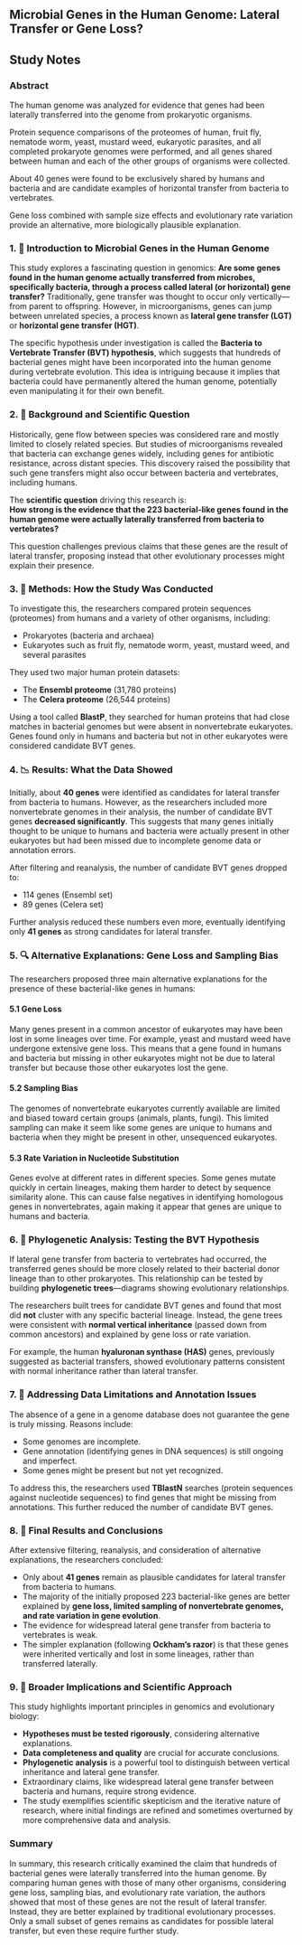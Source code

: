 ## Microbial Genes in the Human Genome: Lateral Transfer or Gene Loss?

## Study Notes

### Abstract

The human genome was analyzed for evidence that genes had been laterally transferred into the genome from prokaryotic organisms. 

Protein sequence comparisons of the proteomes of human, fruit fly, nematode worm, yeast, mustard weed, eukaryotic parasites, and all completed prokaryote genomes were performed, and all genes shared between human and each of the other groups of organisms were collected. 

About 40 genes were found to be exclusively shared by humans and bacteria and are candidate examples of horizontal transfer from bacteria to vertebrates. 

Gene loss combined with sample size effects and evolutionary rate variation provide an alternative, more biologically plausible explanation.

### 1. 🧬 Introduction to Microbial Genes in the Human Genome

This study explores a fascinating question in genomics: **Are some genes found in the human genome actually transferred from microbes, specifically bacteria, through a process called lateral (or horizontal) gene transfer?** Traditionally, gene transfer was thought to occur only vertically—from parent to offspring. However, in microorganisms, genes can jump between unrelated species, a process known as **lateral gene transfer (LGT)** or **horizontal gene transfer (HGT)**.

The specific hypothesis under investigation is called the **Bacteria to Vertebrate Transfer (BVT) hypothesis**, which suggests that hundreds of bacterial genes might have been incorporated into the human genome during vertebrate evolution. This idea is intriguing because it implies that bacteria could have permanently altered the human genome, potentially even manipulating it for their own benefit.


### 2. 🔬 Background and Scientific Question

Historically, gene flow between species was considered rare and mostly limited to closely related species. But studies of microorganisms revealed that bacteria can exchange genes widely, including genes for antibiotic resistance, across distant species. This discovery raised the possibility that such gene transfers might also occur between bacteria and vertebrates, including humans.

The **scientific question** driving this research is:  
**How strong is the evidence that the 223 bacterial-like genes found in the human genome were actually laterally transferred from bacteria to vertebrates?**

This question challenges previous claims that these genes are the result of lateral transfer, proposing instead that other evolutionary processes might explain their presence.


### 3. 🧪 Methods: How the Study Was Conducted

To investigate this, the researchers compared protein sequences (proteomes) from humans and a variety of other organisms, including:

- Prokaryotes (bacteria and archaea)
- Eukaryotes such as fruit fly, nematode worm, yeast, mustard weed, and several parasites

They used two major human protein datasets:  
- The **Ensembl proteome** (31,780 proteins)  
- The **Celera proteome** (26,544 proteins)

Using a tool called **BlastP**, they searched for human proteins that had close matches in bacterial genomes but were absent in nonvertebrate eukaryotes. Genes found only in humans and bacteria but not in other eukaryotes were considered candidate BVT genes.


### 4. 📉 Results: What the Data Showed

Initially, about **40 genes** were identified as candidates for lateral transfer from bacteria to humans. However, as the researchers included more nonvertebrate genomes in their analysis, the number of candidate BVT genes **decreased significantly**. This suggests that many genes initially thought to be unique to humans and bacteria were actually present in other eukaryotes but had been missed due to incomplete genome data or annotation errors.

After filtering and reanalysis, the number of candidate BVT genes dropped to:  
- 114 genes (Ensembl set)  
- 89 genes (Celera set)

Further analysis reduced these numbers even more, eventually identifying only **41 genes** as strong candidates for lateral transfer.


### 5. 🔍 Alternative Explanations: Gene Loss and Sampling Bias

The researchers proposed three main alternative explanations for the presence of these bacterial-like genes in humans:

#### 5.1 Gene Loss  
Many genes present in a common ancestor of eukaryotes may have been lost in some lineages over time. For example, yeast and mustard weed have undergone extensive gene loss. This means that a gene found in humans and bacteria but missing in other eukaryotes might not be due to lateral transfer but because those other eukaryotes lost the gene.

#### 5.2 Sampling Bias  
The genomes of nonvertebrate eukaryotes currently available are limited and biased toward certain groups (animals, plants, fungi). This limited sampling can make it seem like some genes are unique to humans and bacteria when they might be present in other, unsequenced eukaryotes.

#### 5.3 Rate Variation in Nucleotide Substitution  
Genes evolve at different rates in different species. Some genes mutate quickly in certain lineages, making them harder to detect by sequence similarity alone. This can cause false negatives in identifying homologous genes in nonvertebrates, again making it appear that genes are unique to humans and bacteria.


### 6. 🌳 Phylogenetic Analysis: Testing the BVT Hypothesis

If lateral gene transfer from bacteria to vertebrates had occurred, the transferred genes should be more closely related to their bacterial donor lineage than to other prokaryotes. This relationship can be tested by building **phylogenetic trees**—diagrams showing evolutionary relationships.

The researchers built trees for candidate BVT genes and found that most did **not** cluster with any specific bacterial lineage. Instead, the gene trees were consistent with **normal vertical inheritance** (passed down from common ancestors) and explained by gene loss or rate variation.

For example, the human **hyaluronan synthase (HAS)** genes, previously suggested as bacterial transfers, showed evolutionary patterns consistent with normal inheritance rather than lateral transfer.


### 7. 🧩 Addressing Data Limitations and Annotation Issues

The absence of a gene in a genome database does not guarantee the gene is truly missing. Reasons include:

- Some genomes are incomplete.
- Gene annotation (identifying genes in DNA sequences) is still ongoing and imperfect.
- Some genes might be present but not yet recognized.

To address this, the researchers used **TBlastN** searches (protein sequences against nucleotide sequences) to find genes that might be missing from annotations. This further reduced the number of candidate BVT genes.


### 8. 🔬 Final Results and Conclusions

After extensive filtering, reanalysis, and consideration of alternative explanations, the researchers concluded:

- Only about **41 genes** remain as plausible candidates for lateral transfer from bacteria to humans.
- The majority of the initially proposed 223 bacterial-like genes are better explained by **gene loss, limited sampling of nonvertebrate genomes, and rate variation in gene evolution**.
- The evidence for widespread lateral gene transfer from bacteria to vertebrates is weak.
- The simpler explanation (following **Ockham’s razor**) is that these genes were inherited vertically and lost in some lineages, rather than transferred laterally.


### 9. 🧠 Broader Implications and Scientific Approach

This study highlights important principles in genomics and evolutionary biology:

- **Hypotheses must be tested rigorously**, considering alternative explanations.
- **Data completeness and quality** are crucial for accurate conclusions.
- **Phylogenetic analysis** is a powerful tool to distinguish between vertical inheritance and lateral gene transfer.
- Extraordinary claims, like widespread lateral gene transfer between bacteria and humans, require strong evidence.
- The study exemplifies scientific skepticism and the iterative nature of research, where initial findings are refined and sometimes overturned by more comprehensive data and analysis.


### Summary

In summary, this research critically examined the claim that hundreds of bacterial genes were laterally transferred into the human genome. By comparing human genes with those of many other organisms, considering gene loss, sampling bias, and evolutionary rate variation, the authors showed that most of these genes are not the result of lateral transfer. Instead, they are better explained by traditional evolutionary processes. Only a small subset of genes remains as candidates for possible lateral transfer, but even these require further study.